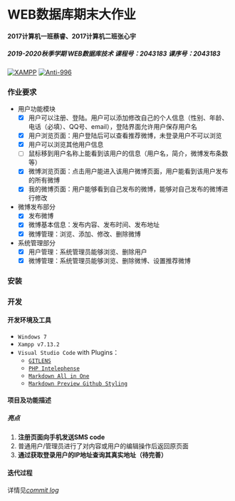 # WEB数据库期末大作业
#### 2017计算机一班蔡睿、2017计算机二班张心宇
##### 2019-2020秋季学期 WEB数据库技术 课程号：2043183 课序号：2043183
[![XAMPP](https://img.shields.io/badge/XAMPP-v7.3.12-brightgreen)](https://www.apachefriends.org/index.html)  [![Anti-996](https://img.shields.io/badge/LICENCE-ANTI--996-blue)](https://github.com/RayChromium/LZU-WEB-PHP/blob/master/LICENCE)
### 作业要求
- 用户功能模块
  - [x] 用户可以注册、登陆。用户可以添加修改自己的个人信息（性别、年龄、电话（必填）、QQ号、email），登陆界面允许用户保存用户名
  - [x] 用户浏览页面：用户登陆后可以查看推荐微博，未登录用户不可以浏览
  - [x] 用户可以浏览其他用户信息
  - [ ] 鼠标移到用户名称上能看到该用户的信息（用户名，简介，微博发布条数等）
  - [x] 微博浏览页面：点击用户能进入该用户微博页面，用户能看到该用户发布的所有微博
  - [x] 我的微博页面：用户能够看到自己发布的微博，能够对自己发布的微博进行修改
- 微博发布部分
  - [x] 发布微博
  - [x] 微博基本信息：发布内容、发布时间、发布地址
  - [x] 微博管理：浏览、添加、修改、删除微博
- 系统管理部分
  - [x] 用户管理：系统管理员能够浏览、删除用户
  - [x] 微博管理：系统管理员能够浏览、删除微博、设置推荐微博

### 安装

### 开发
#### 开发环境及工具
- `Windows 7`
- `Xampp v7.13.2`
- `Visual Studio Code` with Plugins：
  - [`GITLENS`](https://marketplace.visualstudio.com/items?itemName=eamodio.gitlens)
  - [`PHP Intelephense`](https://marketplace.visualstudio.com/items?itemName=bmewburn.vscode-intelephense-client)
  - [`Markdown All in One`](https://marketplace.visualstudio.com/items?itemName=yzhang.markdown-all-in-one)
  - [`Markdown Preview Github Styling`](https://marketplace.visualstudio.com/items?itemName=bierner.markdown-preview-github-styles)
  
#### 项目及功能描述

##### 亮点
1. **注册页面向手机发送SMS code**
2. 普通用户/管理员进行了对内容或用户的编辑操作后返回原页面
3. **通过获取登录用户的IP地址查询其真实地址（待完善）**

#### 迭代过程
详情见[*commit log*](https://github.com/RayChromium/LZU-WEB-PHP/commits/master)